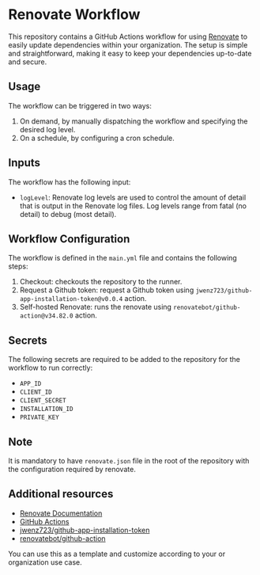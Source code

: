 # Renovate Workflow

This repository contains a GitHub Actions workflow for using [Renovate](https://renovatebot.com/) to easily update dependencies within your organization. The setup is simple and straightforward, making it easy to keep your dependencies up-to-date and secure.

## Usage

The workflow can be triggered in two ways:
1. On demand, by manually dispatching the workflow and specifying the desired log level.
2. On a schedule, by configuring a cron schedule.

## Inputs

The workflow has the following input:

- `logLevel`: Renovate log levels are used to control the amount of detail that is output in the Renovate log files. Log levels range from fatal (no detail) to debug (most detail).

## Workflow Configuration

The workflow is defined in the `main.yml` file and contains the following steps:
1. Checkout: checkouts the repository to the runner.
2. Request a Github token: request a Github token using `jwenz723/github-app-installation-token@v0.0.4` action.
3. Self-hosted Renovate: runs the renovate using `renovatebot/github-action@v34.82.0` action.

## Secrets

The following secrets are required to be added to the repository for the workflow to run correctly:
- `APP_ID`
- `CLIENT_ID`
- `CLIENT_SECRET`
- `INSTALLATION_ID`
- `PRIVATE_KEY`

## Note

It is mandatory to have `renovate.json` file in the root of the repository with the configuration required by renovate.

## Additional resources

- [Renovate Documentation](https://renovatebot.com/docs)
- [GitHub Actions](https://docs.github.com/en/actions)
- [jwenz723/github-app-installation-token](https://github.com/jwenz723/github-app-installation-token)
- [renovatebot/github-action](https://github.com/renovatebot/github-action)

You can use this as a template and customize according to your or organization use case.
